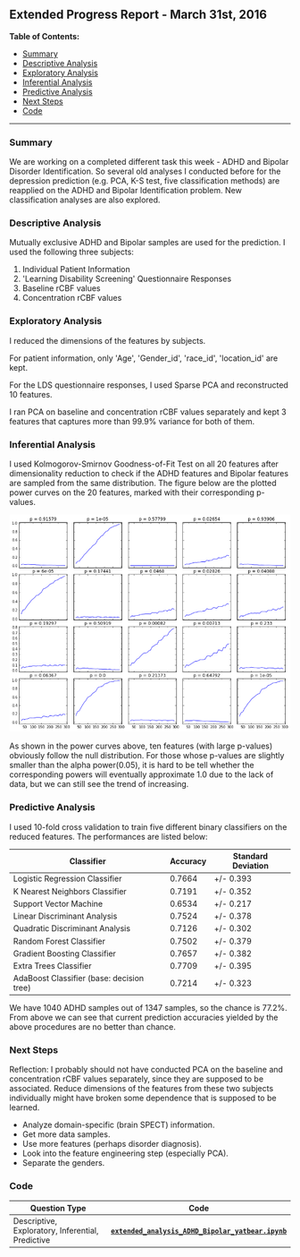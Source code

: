 ## Extended Progress Report - March 31st, 2016
**Table of Contents:**
- [Summary](./extended_progress_report_yatbear.md#summary)
- [Descriptive Analysis](./extended_progress_report_yatbear.md#descriptive-analysis)
- [Exploratory Analysis](./extended_progress_report_yatbear.md#exploratory-analysis)
- [Inferential Analysis](./extended_progress_report_yatbear.md#inferential-analysis)
- [Predictive Analysis](./extended_progress_report_yatbear.md#predictive-analysis)
- [Next Steps](./extended_progress_report_yatbear.md#next-steps)
- [Code](./extended_progress_report_yatbear.md#code)

----------

### Summary

We are working on a completed different task this week - ADHD and Bipolar Disorder Identification. So several old analyses I conducted before for the depression prediction (e.g. PCA, K-S test, five classification methods) are reapplied on the ADHD and Bipolar Identification problem. New classification analyses are also explored.


### Descriptive Analysis

Mutually exclusive ADHD and Bipolar samples are used for the prediction. I used the following three subjects:

1. Individual Patient Information
3. 'Learning Disability Screening' Questionnaire Responses
3. Baseline rCBF values 
4. Concentration rCBF values

### Exploratory Analysis

I reduced the dimensions of the features by subjects. 

For patient information, only 'Age', 'Gender_id', 'race_id', 'location_id' are kept.

For the LDS questionnaire responses, I used Sparse PCA and reconstructed 10 features. 

I ran PCA on baseline and concentration rCBF values separately and kept 3 features that captures more than 99.9% variance for both of them. 


### Inferential Analysis

I used Kolmogorov-Smirnov Goodness-of-Fit Test on all 20 features after dimensionality reduction to check if the ADHD features and Bipolar features are sampled from the same distribution. The figure below are the plotted power curves on the 20 features, marked with their corresponding p-values. 

<img src="https://github.com/Upward-Spiral-Science/spect-team/blob/master/figs/extended_pwr_curves.png"/>

As shown in the power curves above, ten features (with large p-values) obviously follow the null distribution. For those whose p-values are slightly smaller than the alpha power(0.05), it is hard to be tell whether the corresponding powers will eventually approximate 1.0 due to the lack of data, but we can still see the trend of increasing.


### Predictive Analysis

I used 10-fold cross validation to train five different binary classifiers on the reduced features. The performances are listed below:

| Classifier | Accuracy | Standard Deviation |
|------------|----------|--------------------|
|Logistic Regression Classifier| 0.7664 | +/- 0.393 |
|K Nearest Neighbors Classifier| 0.7191 | +/- 0.352 |
|Support Vector Machine| 0.6534 | +/- 0.217 |
|Linear Discriminant Analysis| 0.7524 | +/- 0.378 |
|Quadratic Discriminant Analysis| 0.7126 | +/- 0.302 |
|Random Forest Classifier| 0.7502 | +/- 0.379 |
|Gradient Boosting Classifier| 0.7657 | +/- 0.382 |
|Extra Trees Classifier| 0.7709 | +/- 0.395 |
|AdaBoost Classifier (base: decision tree)| 0.7214 | +/- 0.323 |


We have 1040 ADHD samples out of 1347 samples, so the chance is 77.2%. From above we can see that current prediction accuracies yielded by the above procedures are no better than chance.


### Next Steps

Reflection: I probably should not have conducted PCA on the baseline and concentration rCBF values separately, since they are supposed to be associated. Reduce dimensions of the features from these two subjects individually might have broken some dependence that is supposed to be learned. 

- Analyze domain-specific (brain SPECT) information.
- Get more data samples.
- Use more features (perhaps disorder diagnosis).
- Look into the feature engineering step (especially PCA).
- Separate the genders.


### Code


| Question Type | Code |
|---------------|------|
| Descriptive, Exploratory, Inferential, Predictive | [**``extended_analysis_ADHD_Bipolar_yatbear.ipynb``**](https://github.com/Upward-Spiral-Science/spect-team/blob/master/Code/Assignment-8/extended_analysis_ADHD_Bipolar_yatbear.ipynb) |
